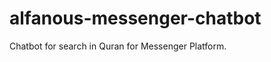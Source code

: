 alfanous-messenger-chatbot
==========================
Chatbot for search in Quran for Messenger Platform.
